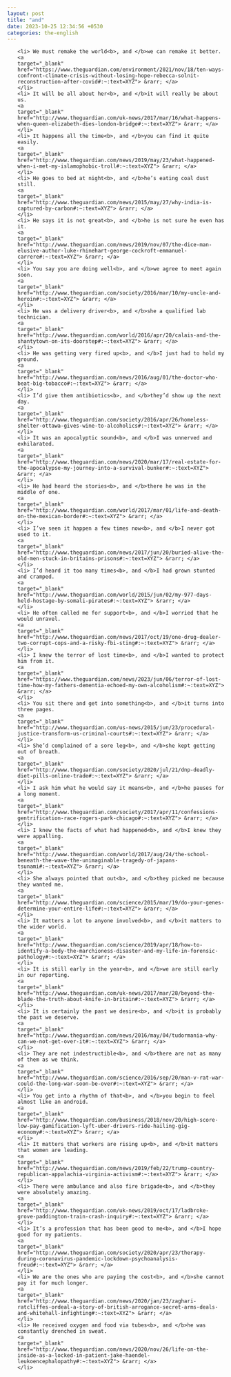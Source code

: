 ```yaml
---
layout: post
title: "and"
date: 2023-10-25 12:34:56 +0530
categories: the-english
---
```

<ol>

    <li> We must remake the world<b>, and </b>we can remake it better.
    <a 
    target="_blank" 
    href="https://www.theguardian.com/environment/2021/nov/18/ten-ways-confront-climate-crisis-without-losing-hope-rebecca-solnit-reconstruction-after-covid#:~:text=XYZ"> &rarr; </a>
    </li>
    <li> It will be all about her<b>, and </b>it will really be about us.
    <a 
    target="_blank" 
    href="http://www.theguardian.com/uk-news/2017/mar/16/what-happens-when-queen-elizabeth-dies-london-bridge#:~:text=XYZ"> &rarr; </a>
    </li>
    <li> It happens all the time<b>, and </b>you can find it quite easily.
    <a 
    target="_blank" 
    href="http://www.theguardian.com/news/2019/may/23/what-happened-when-i-met-my-islamophobic-troll#:~:text=XYZ"> &rarr; </a>
    </li>
    <li> He goes to bed at night<b>, and </b>he’s eating coal dust still.
    <a 
    target="_blank" 
    href="http://www.theguardian.com/news/2015/may/27/why-india-is-captured-by-carbon#:~:text=XYZ"> &rarr; </a>
    </li>
    <li> He says it is not great<b>, and </b>he is not sure he even has it.
    <a 
    target="_blank" 
    href="http://www.theguardian.com/news/2019/nov/07/the-dice-man-elusive-author-luke-rhinehart-george-cockroft-emmanuel-carrere#:~:text=XYZ"> &rarr; </a>
    </li>
    <li> You say you are doing well<b>, and </b>we agree to meet again soon.
    <a 
    target="_blank" 
    href="http://www.theguardian.com/society/2016/mar/10/my-uncle-and-heroin#:~:text=XYZ"> &rarr; </a>
    </li>
    <li> He was a delivery driver<b>, and </b>she a qualified lab technician.
    <a 
    target="_blank" 
    href="http://www.theguardian.com/world/2016/apr/20/calais-and-the-shantytown-on-its-doorstep#:~:text=XYZ"> &rarr; </a>
    </li>
    <li> He was getting very fired up<b>, and </b>I just had to hold my ground.
    <a 
    target="_blank" 
    href="http://www.theguardian.com/news/2016/aug/01/the-doctor-who-beat-big-tobacco#:~:text=XYZ"> &rarr; </a>
    </li>
    <li> I’d give them antibiotics<b>, and </b>they’d show up the next day.
    <a 
    target="_blank" 
    href="http://www.theguardian.com/society/2016/apr/26/homeless-shelter-ottawa-gives-wine-to-alcoholics#:~:text=XYZ"> &rarr; </a>
    </li>
    <li> It was an apocalyptic sound<b>, and </b>I was unnerved and exhilarated.
    <a 
    target="_blank" 
    href="http://www.theguardian.com/news/2020/mar/17/real-estate-for-the-apocalypse-my-journey-into-a-survival-bunker#:~:text=XYZ"> &rarr; </a>
    </li>
    <li> He had heard the stories<b>, and </b>there he was in the middle of one.
    <a 
    target="_blank" 
    href="http://www.theguardian.com/world/2017/mar/01/life-and-death-on-the-mexican-border#:~:text=XYZ"> &rarr; </a>
    </li>
    <li> I’ve seen it happen a few times now<b>, and </b>I never got used to it.
    <a 
    target="_blank" 
    href="http://www.theguardian.com/news/2017/jun/20/buried-alive-the-old-men-stuck-in-britains-prisons#:~:text=XYZ"> &rarr; </a>
    </li>
    <li> I’d heard it too many times<b>, and </b>I had grown stunted and cramped.
    <a 
    target="_blank" 
    href="http://www.theguardian.com/world/2015/jun/02/my-977-days-held-hostage-by-somali-pirates#:~:text=XYZ"> &rarr; </a>
    </li>
    <li> He often called me for support<b>, and </b>I worried that he would unravel.
    <a 
    target="_blank" 
    href="http://www.theguardian.com/news/2017/oct/19/one-drug-dealer-two-corrupt-cops-and-a-risky-fbi-sting#:~:text=XYZ"> &rarr; </a>
    </li>
    <li> I knew the terror of lost time<b>, and </b>I wanted to protect him from it.
    <a 
    target="_blank" 
    href="https://www.theguardian.com/news/2023/jun/06/terror-of-lost-time-how-my-fathers-dementia-echoed-my-own-alcoholism#:~:text=XYZ"> &rarr; </a>
    </li>
    <li> You sit there and get into something<b>, and </b>it turns into three pages.
    <a 
    target="_blank" 
    href="http://www.theguardian.com/us-news/2015/jun/23/procedural-justice-transform-us-criminal-courts#:~:text=XYZ"> &rarr; </a>
    </li>
    <li> She’d complained of a sore leg<b>, and </b>she kept getting out of breath.
    <a 
    target="_blank" 
    href="http://www.theguardian.com/society/2020/jul/21/dnp-deadly-diet-pills-online-trade#:~:text=XYZ"> &rarr; </a>
    </li>
    <li> I ask him what he would say it means<b>, and </b>he pauses for a long moment.
    <a 
    target="_blank" 
    href="http://www.theguardian.com/society/2017/apr/11/confessions-gentrification-race-rogers-park-chicago#:~:text=XYZ"> &rarr; </a>
    </li>
    <li> I knew the facts of what had happened<b>, and </b>I knew they were appalling.
    <a 
    target="_blank" 
    href="http://www.theguardian.com/world/2017/aug/24/the-school-beneath-the-wave-the-unimaginable-tragedy-of-japans-tsunami#:~:text=XYZ"> &rarr; </a>
    </li>
    <li> She always pointed that out<b>, and </b>they picked me because they wanted me.
    <a 
    target="_blank" 
    href="http://www.theguardian.com/science/2015/mar/19/do-your-genes-determine-your-entire-life#:~:text=XYZ"> &rarr; </a>
    </li>
    <li> It matters a lot to anyone involved<b>, and </b>it matters to the wider world.
    <a 
    target="_blank" 
    href="http://www.theguardian.com/science/2019/apr/18/how-to-identify-a-body-the-marchioness-disaster-and-my-life-in-forensic-pathology#:~:text=XYZ"> &rarr; </a>
    </li>
    <li> It is still early in the year<b>, and </b>we are still early in our reporting.
    <a 
    target="_blank" 
    href="http://www.theguardian.com/uk-news/2017/mar/28/beyond-the-blade-the-truth-about-knife-in-britain#:~:text=XYZ"> &rarr; </a>
    </li>
    <li> It is certainly the past we desire<b>, and </b>it is probably the past we deserve.
    <a 
    target="_blank" 
    href="http://www.theguardian.com/news/2016/may/04/tudormania-why-can-we-not-get-over-it#:~:text=XYZ"> &rarr; </a>
    </li>
    <li> They are not indestructible<b>, and </b>there are not as many of them as we think.
    <a 
    target="_blank" 
    href="http://www.theguardian.com/science/2016/sep/20/man-v-rat-war-could-the-long-war-soon-be-over#:~:text=XYZ"> &rarr; </a>
    </li>
    <li> You get into a rhythm of that<b>, and </b>you begin to feel almost like an android.
    <a 
    target="_blank" 
    href="http://www.theguardian.com/business/2018/nov/20/high-score-low-pay-gamification-lyft-uber-drivers-ride-hailing-gig-economy#:~:text=XYZ"> &rarr; </a>
    </li>
    <li> It matters that workers are rising up<b>, and </b>it matters that women are leading.
    <a 
    target="_blank" 
    href="http://www.theguardian.com/news/2019/feb/22/trump-country-republican-appalachia-virginia-activism#:~:text=XYZ"> &rarr; </a>
    </li>
    <li> There were ambulance and also fire brigade<b>, and </b>they were absolutely amazing.
    <a 
    target="_blank" 
    href="http://www.theguardian.com/uk-news/2019/oct/17/ladbroke-grove-paddington-train-crash-inquiry#:~:text=XYZ"> &rarr; </a>
    </li>
    <li> It’s a profession that has been good to me<b>, and </b>I hope good for my patients.
    <a 
    target="_blank" 
    href="http://www.theguardian.com/society/2020/apr/23/therapy-during-coronavirus-pandemic-lockdown-psychoanalysis-freud#:~:text=XYZ"> &rarr; </a>
    </li>
    <li> We are the ones who are paying the cost<b>, and </b>she cannot pay it for much longer.
    <a 
    target="_blank" 
    href="http://www.theguardian.com/news/2020/jan/23/zaghari-ratcliffes-ordeal-a-story-of-british-arrogance-secret-arms-deals-and-whitehall-infighting#:~:text=XYZ"> &rarr; </a>
    </li>
    <li> He received oxygen and food via tubes<b>, and </b>he was constantly drenched in sweat.
    <a 
    target="_blank" 
    href="http://www.theguardian.com/news/2020/nov/26/life-on-the-inside-as-a-locked-in-patient-jake-haendel-leukoencephalopathy#:~:text=XYZ"> &rarr; </a>
    </li>